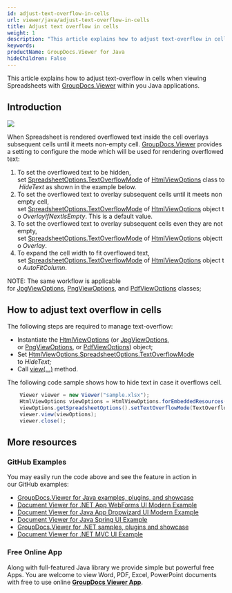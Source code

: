 ```yaml
---
id: adjust-text-overflow-in-cells
url: viewer/java/adjust-text-overflow-in-cells
title: Adjust text overflow in cells
weight: 1
description: "This article explains how to adjust text-overflow in cells when viewing Spreadsheets with GroupDocs.Viewer within your Java applications."
keywords: 
productName: GroupDocs.Viewer for Java
hideChildren: False
---
```

This article explains how to adjust text-overflow in cells when viewing Spreadsheets with [GroupDocs.Viewer](https://products.groupdocs.com/viewer) within you Java applications.

## Introduction

![](viewer/java/images/adjust-text-overflow-in-cells.png)

When Spreadsheet is rendered overflowed text inside the cell overlays subsequent cells until it meets non-empty cell. [GroupDocs.Viewer](https://products.groupdocs.com/viewer) provides a setting to configure the mode which will be used for rendering overflowed text:

1.  To set the overflowed text to be hidden, set [SpreadsheetOptions.TextOverflowMode](https://apireference.groupdocs.com/java/viewer/groupdocs.viewer.options/spreadsheetoptions/properties/textoverflowmode) of [HtmlViewOptions](https://apireference.groupdocs.com/viewer/java/com.groupdocs.viewer.options/HtmlViewOptions) class to *HideText* as shown in the example below.
2.  To set the overflowed text to overlay subsequent cells until it meets non empty cell, set [SpreadsheetOptions.TextOverflowMode](https://apireference.groupdocs.com/java/viewer/groupdocs.viewer.options/spreadsheetoptions/properties/textoverflowmode) of [HtmlViewOptions](https://apireference.groupdocs.com/viewer/java/com.groupdocs.viewer.options/HtmlViewOptions) object to *OverlayIfNextIsEmpty*. This is a default value.
3.  To set the overflowed text to overlay subsequent cells even they are not empty, set [SpreadsheetOptions.TextOverflowMode](https://apireference.groupdocs.com/java/viewer/groupdocs.viewer.options/spreadsheetoptions/properties/textoverflowmode) of [HtmlViewOptions](https://apireference.groupdocs.com/viewer/java/com.groupdocs.viewer.options/HtmlViewOptions) objectto *Overlay*.
4.  To expand the cell width to fit overflowed text, set [SpreadsheetOptions.TextOverflowMode](https://apireference.groupdocs.com/java/viewer/groupdocs.viewer.options/spreadsheetoptions/properties/textoverflowmode) of [HtmlViewOptions](https://apireference.groupdocs.com/viewer/java/com.groupdocs.viewer.options/HtmlViewOptions) object to *AutoFitColumn*. 

NOTE: The same workflow is applicable for [JpgViewOptions](https://apireference.groupdocs.com/viewer/java/com.groupdocs.viewer.options/JpgViewOptions), [PngViewOptions](https://apireference.groupdocs.com/viewer/java/com.groupdocs.viewer.options/PngViewOptions), and [PdfViewOptions](https://apireference.groupdocs.com/viewer/java/com.groupdocs.viewer.options/PdfViewOptions) classes;

## How to adjust text overflow in cells 

The following steps are required to manage text-overflow:

*   Instantiate the [HtmlViewOptions](https://apireference.groupdocs.com/viewer/java/com.groupdocs.viewer.options/HtmlViewOptions) (or [JpgViewOptions](https://apireference.groupdocs.com/viewer/java/com.groupdocs.viewer.options/JpgViewOptions), or [PngViewOptions](https://apireference.groupdocs.com/viewer/java/com.groupdocs.viewer.options/PngViewOptions), or [PdfViewOptions](https://apireference.groupdocs.com/viewer/java/com.groupdocs.viewer.options/PdfViewOptions)) object;
*   Set [HtmlViewOptions.SpreadsheetOptions.TextOverflowMode](https://apireference.groupdocs.com/java/viewer/groupdocs.viewer.options/spreadsheetoptions/properties/textoverflowmode) to *HideText;*
*   Call [view(...)](https://apireference.groupdocs.com/viewer/java/com.groupdocs.viewer/Viewer#view(com.groupdocs.viewer.options.ViewOptions)) method.

The following code sample shows how to hide text in case it overflows cell.

```java
    Viewer viewer = new Viewer("sample.xlsx");
    HtmlViewOptions viewOptions = HtmlViewOptions.forEmbeddedResources();
    viewOptions.getSpreadsheetOptions().setTextOverflowMode(TextOverflowMode.HIDE_TEXT);
    viewer.view(viewOptions);
    viewer.close();
```

## More resources
### GitHub Examples
You may easily run the code above and see the feature in action in our GitHub examples:
*   [GroupDocs.Viewer for Java examples, plugins, and showcase](https://github.com/groupdocs-viewer/GroupDocs.Viewer-for-Java)
*   [Document Viewer for .NET App WebForms UI Modern Example](https://github.com/groupdocs-viewer/GroupDocs.Viewer-for-Java-WebForms)    
*   [Document Viewer for Java App Dropwizard UI Modern Example](https://github.com/groupdocs-viewer/GroupDocs.Viewer-for-Java-Dropwizard)    
*   [Document Viewer for Java Spring UI Example](https://github.com/groupdocs-viewer/GroupDocs.Viewer-for-Java-Spring)
*   [GroupDocs.Viewer for .NET samples, plugins and showcase](https://github.com/groupdocs-viewer/GroupDocs.Viewer-for-.NET)
*   [Document Viewer for .NET MVC UI Example](https://github.com/groupdocs-viewer/GroupDocs.Viewer-for-Java-MVC)     

### Free Online App
Along with full-featured Java library we provide simple but powerful free Apps.
You are welcome to view Word, PDF, Excel, PowerPoint documents with free to use online **[GroupDocs Viewer App](https://products.groupdocs.app/viewer)**.